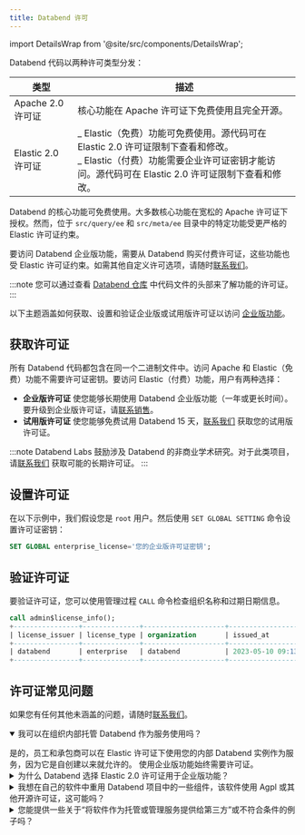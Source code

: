 ```yaml
---
title: Databend 许可
---
```


import DetailsWrap from '@site/src/components/DetailsWrap';

Databend 代码以两种许可类型分发：

| 类型                | 描述                                                                                                                                                                                                                                                                                           |
| ------------------- | ----------------------------------------------------------------------------------------------------------------------------------------------------------------------------------------------------------------------------------------------------------------------------------------------------- |
| Apache 2.0 许可证  | 核心功能在 Apache 许可证下免费使用且完全开源。                                                                                                                                                                                                                         |
| Elastic 2.0 许可证 | _ Elastic（免费）功能可免费使用。源代码可在 Elastic 2.0 许可证限制下查看和修改。<br/> _ Elastic（付费）功能需要企业许可证密钥才能访问。源代码可在 Elastic 2.0 许可证限制下查看和修改。 |

Databend 的核心功能可免费使用。大多数核心功能在宽松的 Apache 许可证下授权。然而，位于 `src/query/ee` 和 `src/meta/ee` 目录中的特定功能受更严格的 Elastic 许可证约束。

要访问 Databend 企业版功能，需要从 Databend 购买付费许可证，这些功能也受 Elastic 许可证约束。如需其他自定义许可选项，请随时[联系我们](https://www.databend.com/contact-us)。

:::note
您可以通过查看 [Databend 仓库](https://github.com/databendlabs/databend) 中代码文件的头部来了解功能的许可证。
:::

以下主题涵盖如何获取、设置和验证企业版或试用版许可证以访问 [企业版功能](10-enterprise-features.md)。

## 获取许可证

所有 Databend 代码都包含在同一个二进制文件中。访问 Apache 和 Elastic（免费）功能不需要许可证密钥。要访问 Elastic（付费）功能，用户有两种选择：

- **企业版许可证** 使您能够长期使用 Databend 企业版功能（一年或更长时间）。要升级到企业版许可证，请[联系销售](https://www.databend.com/contact-us)。
- **试用版许可证** 使您能够免费试用 Databend 15 天，[联系我们](https://www.databend.com/contact-us) 获取您的试用版许可证。

:::note
Databend Labs 鼓励涉及 Databend 的非商业学术研究。对于此类项目，请[联系我们](https://www.databend.com/contact-us) 获取可能的长期许可证。
:::

## 设置许可证

在以下示例中，我们假设您是 `root` 用户。然后使用 `SET GLOBAL SETTING` 命令设置许可证密钥：

```sql
SET GLOBAL enterprise_license='您的企业版许可证密钥';
```

## 验证许可证

要验证许可证，您可以使用管理过程 `CALL` 命令检查组织名称和过期日期信息。

```sql
call admin$license_info();
+----------------+--------------+--------------------+----------------------------+----------------------------+---------------------------------------+
| license_issuer | license_type | organization       | issued_at                  | expire_at                  | available_time_until_expiry           |
+----------------+--------------+--------------------+----------------------------+----------------------------+---------------------------------------+
| databend       | enterprise   | databend           | 2023-05-10 09:13:21.000000 | 2024-05-09 09:13:20.000000 | 11个月 30天 2小时 3分钟 31秒 802毫秒 872微秒 |
+----------------+--------------+--------------------+----------------------------+----------------------------+---------------------------------------+
```

## 许可证常见问题

如果您有任何其他未涵盖的问题，请随时[联系我们](https://www.databend.com/contact-us)。
<DetailsWrap>

<details open>
  <summary>我可以在组织内部托管 Databend 作为服务使用吗？</summary>
   <p></p>
   是的，员工和承包商可以在 Elastic 许可证下使用您的内部 Databend 实例作为服务，因为它是自创建以来就允许的。 
使用企业版功能始终需要许可证。
</details>

<details>
  <summary>为什么 Databend 选择 Elastic 2.0 许可证用于企业版功能？</summary>
   <p></p>
   Elastic 2.0 许可证在开源价值和商业利益之间提供了良好的平衡。
与其他许可证（如商业源代码许可证、自定义社区许可证）相比，Elastic 2.0 许可证简单、简短且清晰。
仅有三项限制适用：<br/>
1. 不能将软件作为托管或管理服务提供给第三方，且不能提供对功能/功能的实质性访问。<br/>
2. 不能修改或规避许可证密钥功能，或删除/隐藏受保护的功能。<br/>
3. 不能更改/删除/许可、版权或许可人的商标声明。
</details>

<details>
  <summary>我想在自己的软件中重用 Databend 项目中的一些组件，该软件使用 Agpl 或其他开源许可证，这可能吗？</summary>
   <p></p>
   Databend 团队致力于支持开源社区，并愿意考虑将特定内部组件提取为单独的项目，使用其自己的许可证，例如 APL。
</details>

<details>
  <summary>您能提供一些关于“将软件作为托管或管理服务提供给第三方”或不符合条件的例子吗？</summary>
   <p></p>

**我在我的分析 SaaS 产品中使用 Databend 进行数据仪表板**

这在 ELv2 下是允许的。<br/><br/>

**我是一名分析工程师，为我的组织设置 Databend 供内部使用**

这在 ELv2 下是允许的，因为您没有将软件作为托管服务提供。<br/><br/>

**我是一家托管服务提供商，为我的客户运行 Databend**

如果您的客户不访问 Databend，这在 ELv2 下是允许的。如果您的客户确实作为您服务的一部分访问了 Databend 的实质性功能部分，这可能不被允许。

</details>

</DetailsWrap>